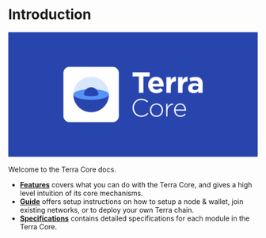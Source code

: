 # Introduction

![banner](.gitbook/assets/terra-core.png)

Welcome to the Terra Core docs.

- **[Features](./concepts/README.md)** covers what you can do with the Terra Core, and gives a high level intuition of its core mechanisms.
- **[Guide](./guide/README.md)** offers setup instructions on how to setup a node & wallet, join existing networks, or to deploy your own Terra chain.
- **[Specifications](./spec/README.md)** contains detailed specifications for each module in the Terra Core. 
